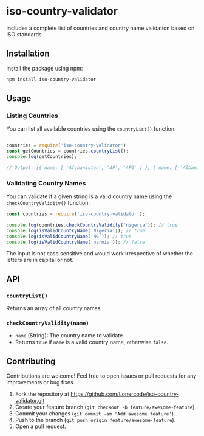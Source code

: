 # iso-country-validator
Includes a complete list of countries and country name validation based on ISO standards.

## Installation

Install the package using npm:

```bash
npm install iso-country-validator
```

## Usage

### Listing Countries

You can list all available countries using the `countryList()` function:

```javascript

countries = require('iso-country-validator')
const getCountries = countries.countryList();
console.log(getCountries);

// Output: [{ name: [ 'Afghanistan', 'AF', 'AFG' ] }, { name: [ 'Albania', 'AL', 'ALB' ] }, ...]

```

### Validating Country Names

You can validate if a given string is a valid country name using the `checkCountryValidity()` function:

```javascript
const countries = require('iso-country-validator');

console.log(countries.checkCountryValidity('nigeria')); // true
console.log(isValidCountryName('Nigeria')); // true
console.log(isValidCountryName('NG')); // true
console.log(isValidCountryName('narnia')); // false
```
The input is not case sensitive and would work irrespective of whether the letters are in capital or not.

## API

### `countryList()`

Returns an array of all country names.

### `checkCountryValidity(name)`

- `name` (String): The country name to validate.
- Returns `true` if `name` is a valid country name, otherwise `false`.

## Contributing

Contributions are welcome! Feel free to open issues or pull requests for any improvements or bug fixes.

1. Fork the repository at https://github.com/Lonercode/iso-country-validator.git
2. Create your feature branch (`git checkout -b feature/awesome-feature`).
3. Commit your changes (`git commit -am 'Add awesome feature'`).
4. Push to the branch (`git push origin feature/awesome-feature`).
5. Open a pull request.


